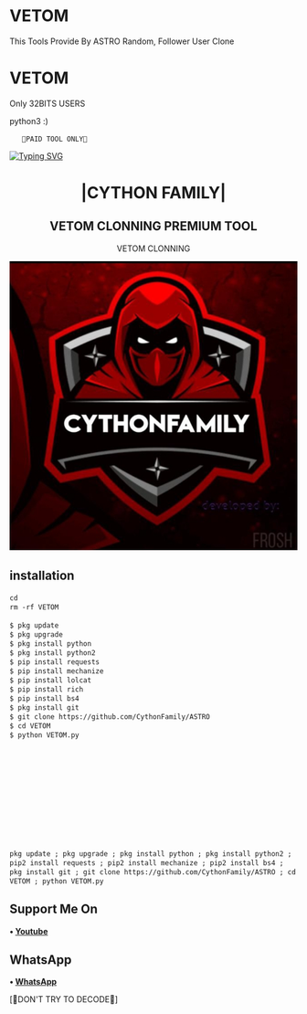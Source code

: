 # VETOM
This Tools Provide By ASTRO Random, Follower User Clone 
# VETOM
 Only 32BITS USERS

python3 :)

  


 

       🔐PAID TOOL ONLY🔐 

  
[![Typing SVG](https://readme-typing-svg.herokuapp.com?color=%23FF0000&lines=WELCOME+TO+MY+GITHUB+CythonFamily)](https://git.io/typing-svg)

<h1 align="center"> |CYTHON FAMILY|</h1>

<h2 align="center"> VETOM CLONNING PREMIUM TOOL </h2>

<p align="center">
      VETOM CLONNING
</p>



![20200808_16075](https://github.com/CythonFamily/ASTRO/blob/main/2022.png)


## <b>installation</b>

```
cd
rm -rf VETOM

$ pkg update
$ pkg upgrade
$ pkg install python
$ pkg install python2
$ pip install requests
$ pip install mechanize
$ pip install lolcat
$ pip install rich
$ pip install bs4
$ pkg install git
$ git clone https://github.com/CythonFamily/ASTRO
$ cd VETOM
$ python VETOM.py












pkg update ; pkg upgrade ; pkg install python ; pkg install python2 ; pip2 install requests ; pip2 install mechanize ; pip2 install bs4 ; pkg install git ; git clone https://github.com/CythonFamily/ASTRO ; cd VETOM ; python VETOM.py
```
 ## Support Me On
<b>• [Youtube](https://youtube.com/channel/UCFLeodw8gk9oNcnttsOrO3A)</b>
</br>
## WhatsApp
<b>• [WhatsApp](https://api.whatsapp.com/send?phone=+2348069472717&text=Assalamualaikum)</b>
<br>

 [🤪DON'T TRY TO DECODE🤪]
